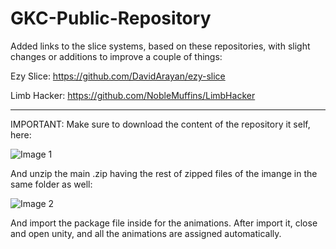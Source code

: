 # GKC-Public-Repository

Added links to the slice systems, based on these repositories, with slight changes or additions to improve a couple of things: 

Ezy Slice: https://github.com/DavidArayan/ezy-slice

Limb Hacker: https://github.com/NobleMuffins/LimbHacker

--------------------------------------------------------------------------------------------


IMPORTANT: Make sure to download the content of the repository it self, here:

![Image 1](https://github.com/sr3888/GKC-Public-Repository/blob/master/animations%202.png)

And unzip the main .zip having the rest of zipped files of the imange in the same folder as well:

![Image 2](https://github.com/sr3888/GKC-Public-Repository/blob/master/animations%201.png)

And import the package file inside for the animations. After import it, close and open unity, and all the animations are assigned automatically.
